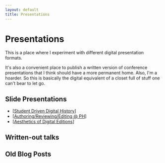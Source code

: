 ```yaml
---
layout: default
title: Presentations
---
```


# Presentations
This is a place where I experiment with different digital presentation formats.

It's also a convenient place to publish a written version of conference presentations that I think should have a more permanent home. Also, I'm a hoarder. So this is basically the digital equivalent of a closet full of stuff one can't bear to let go.

## Slide Presentations
- [[Student Driven Digital History](ghi)]
- [[Authoring/Reviewing/Editing @ PH](programming-historian)]
- [[Aesthetics of Digital Editions](digital-latin-library)]


## Written-out talks


## Old Blog Posts